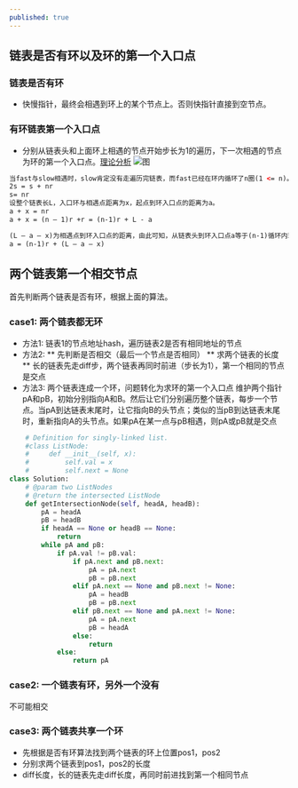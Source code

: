 ```yaml
---
published: true
---
```

## 链表是否有环以及环的第一个入口点

### 链表是否有环

* 快慢指针，最终会相遇到环上的某个节点上。否则快指针直接到空节点。

### 有环链表第一个入口点

* 分别从链表头和上面环上相遇的节点开始步长为1的遍历，下一次相遇的节点为环的第一个入口点。[理论分析](http://www.cnblogs.com/BeyondAnyTime/archive/2012/07/06/2580026.html)
![图](https://github.com/shidongwa/seesea2024.github.io/blob/master/images/linked-list-cycle.png?raw=true)

```html
当fast与slow相遇时，slow肯定没有走遍历完链表，而fast已经在环内循环了n圈(1 <= n)。假设slow走了s步，则fast走了2s步（fast步数还等于s 加上在环上多转的n圈），设环长为r，则：
2s = s + nr
s= nr
设整个链表长L，入口环与相遇点距离为x，起点到环入口点的距离为a。
a + x = nr
a + x = (n – 1)r +r = (n-1)r + L - a

(L – a – x)为相遇点到环入口点的距离，由此可知，从链表头到环入口点a等于(n-1)循环内环+相遇点到环入口点
a = (n-1)r + (L – a – x) 

```

## 两个链表第一个相交节点

首先判断两个链表是否有环，根据上面的算法。

### case1: 两个链表都无环

* 方法1: 链表1的节点地址hash，遍历链表2是否有相同地址的节点
* 方法2: 
** 先判断是否相交（最后一个节点是否相同）
** 求两个链表的长度
** 长的链表先走diff步，两个链表再同时前进（步长为1），第一个相同的节点是交点
* 方法3: 两个链表连成一个环，问题转化为求环的第一个入口点
维护两个指针pA和pB，初始分别指向A和B。然后让它们分别遍历整个链表，每步一个节点。当pA到达链表末尾时，让它指向B的头节点；类似的当pB到达链表末尾时，重新指向A的头节点。如果pA在某一点与pB相遇，则pA或pB就是交点
```python
    # Definition for singly-linked list.
    #class ListNode:
    #     def __init__(self, x):
    #         self.val = x
    #         self.next = None
class Solution:
    # @param two ListNodes
    # @return the intersected ListNode
    def getIntersectionNode(self, headA, headB):
        pA = headA
        pB = headB
        if headA == None or headB == None:
            return
        while pA and pB:
            if pA.val != pB.val:
                if pA.next and pB.next:
                    pA = pA.next
                    pB = pB.next
                elif pA.next == None and pB.next != None:
                    pA = headB
                    pB = pB.next
                elif pB.next == None and pA.next != None:
                    pA = pA.next
                    pB = headA
                else:
                    return
            else:
                return pA
```

### case2: 一个链表有环，另外一个没有
不可能相交

### case3: 两个链表共享一个环
* 先根据是否有环算法找到两个链表的环上位置pos1，pos2
* 分别求两个链表到pos1，pos2的长度
* diff长度，长的链表先走diff长度，再同时前进找到第一个相同节点
